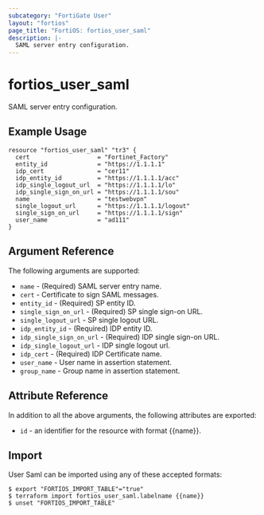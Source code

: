 ```yaml
---
subcategory: "FortiGate User"
layout: "fortios"
page_title: "FortiOS: fortios_user_saml"
description: |-
  SAML server entry configuration.
---
```


# fortios_user_saml
SAML server entry configuration.

## Example Usage

```hcl
resource "fortios_user_saml" "tr3" {
  cert                   = "Fortinet_Factory"
  entity_id              = "https://1.1.1.1"
  idp_cert               = "cer11"
  idp_entity_id          = "https://1.1.1.1/acc"
  idp_single_logout_url  = "https://1.1.1.1/lo"
  idp_single_sign_on_url = "https://1.1.1.1/sou"
  name                   = "testwebvpn"
  single_logout_url      = "https://1.1.1.1/logout"
  single_sign_on_url     = "https://1.1.1.1/sign"
  user_name              = "ad111"
}
```

## Argument Reference

The following arguments are supported:

* `name` - (Required) SAML server entry name.
* `cert` - Certificate to sign SAML messages.
* `entity_id` - (Required) SP entity ID.
* `single_sign_on_url` - (Required) SP single sign-on URL.
* `single_logout_url` - SP single logout URL.
* `idp_entity_id` - (Required) IDP entity ID.
* `idp_single_sign_on_url` - (Required) IDP single sign-on URL.
* `idp_single_logout_url` - IDP single logout url.
* `idp_cert` - (Required) IDP Certificate name.
* `user_name` - User name in assertion statement.
* `group_name` - Group name in assertion statement.


## Attribute Reference

In addition to all the above arguments, the following attributes are exported:
* `id` - an identifier for the resource with format {{name}}.

## Import

User Saml can be imported using any of these accepted formats:
```
$ export "FORTIOS_IMPORT_TABLE"="true"
$ terraform import fortios_user_saml.labelname {{name}}
$ unset "FORTIOS_IMPORT_TABLE"
```
